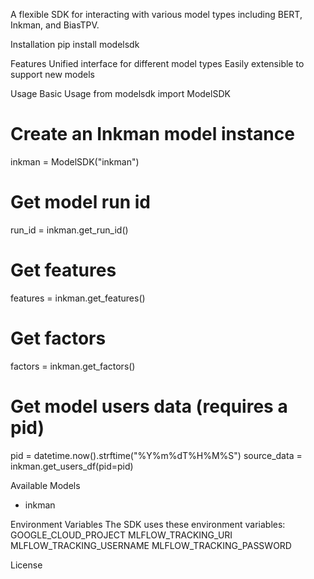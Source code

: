 A flexible SDK for interacting with various model types including BERT, Inkman, and BiasTPV.

Installation
pip install modelsdk

Features
Unified interface for different model types
Easily extensible to support new models

Usage
Basic Usage
from modelsdk import ModelSDK

# Create an Inkman model instance
inkman = ModelSDK("inkman")

# Get model run id
run_id = inkman.get_run_id()

# Get features
features = inkman.get_features()

# Get factors
factors = inkman.get_factors()

# Get model users data (requires a pid)
pid = datetime.now().strftime("%Y%m%dT%H%M%S")
source_data = inkman.get_users_df(pid=pid)

Available Models
 - inkman

Environment Variables
The SDK uses these environment variables:
GOOGLE_CLOUD_PROJECT
MLFLOW_TRACKING_URI
MLFLOW_TRACKING_USERNAME
MLFLOW_TRACKING_PASSWORD

License